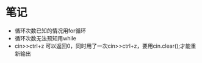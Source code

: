 # 笔记
- 循环次数已知的情况用for循环    
- 循环次数无法预知用while  
-  cin>>ctrl+z 可以返回0，同时用了一次cin>>ctrl+z，要用cin.clear();才能重新输出   
